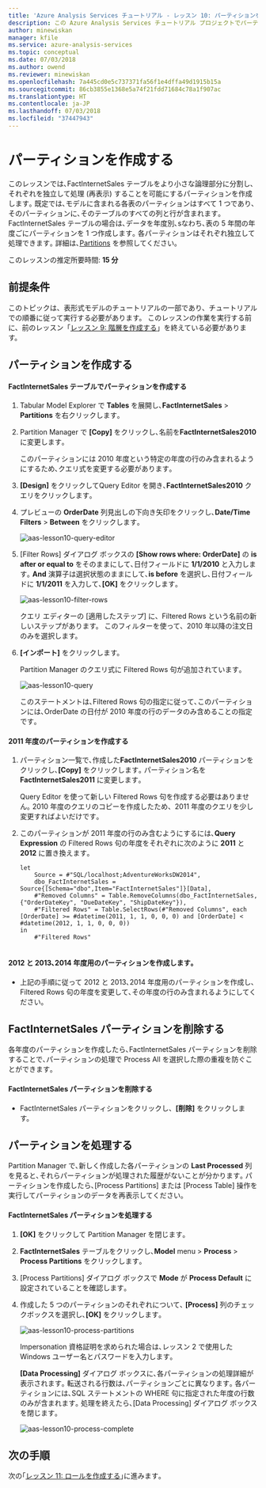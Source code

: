 ```yaml
---
title: 'Azure Analysis Services チュートリアル - レッスン 10: パーティションを作成する | Microsoft Docs'
description: この Azure Analysis Services チュートリアル プロジェクトでパーティションを作成する方法を説明します。
author: minewiskan
manager: kfile
ms.service: azure-analysis-services
ms.topic: conceptual
ms.date: 07/03/2018
ms.author: owend
ms.reviewer: minewiskan
ms.openlocfilehash: 7a445cd0e5c737371fa56f1e4dffa49d1915b15a
ms.sourcegitcommit: 86cb3855e1368e5a74f21fdd71684c78a1f907ac
ms.translationtype: HT
ms.contentlocale: ja-JP
ms.lasthandoff: 07/03/2018
ms.locfileid: "37447943"
---
```

# <a name="create-partitions"></a>パーティションを作成する

このレッスンでは､FactInternetSales テーブルをより小さな論理部分に分割し､それぞれを独立して処理 (再表示) することを可能にするパーティションを作成します｡ 既定では､モデルに含まれる各表のパーティションはすべて 1 つであり､そのパーティションに､そのテーブルのすべての列と行が含まれます｡ FactInternetSales テーブルの場合は､データを年度別､sなわち､表の 5 年間の年度ごにパーティションを 1 つ作成します｡ 各パーティションはそれぞれ独立して処理できます｡ 詳細は､[Partitions](https://docs.microsoft.com/sql/analysis-services/tabular-models/partitions-ssas-tabular) を参照してください｡ 
  
このレッスンの推定所要時間: **15 分**  
  
## <a name="prerequisites"></a>前提条件  
このトピックは、表形式モデルのチュートリアルの一部であり、チュートリアルでの順番に従って実行する必要があります。 このレッスンの作業を実行する前に、前のレッスン「[レッスン 9: 階層を作成する](../tutorials/aas-lesson-9-create-hierarchies.md)」を終えている必要があります。  
  
## <a name="create-partitions"></a>パーティションを作成する  
  
#### <a name="to-create-partitions-in-the-factinternetsales-table"></a>FactInternetSales テーブルでパーティションを作成する  
  
1.  Tabular Model Explorer で **Tables** を展開し､**FactInternetSales** > **Partitions** を右クリックします｡  
  
2.  Partition Manager で **[Copy]** をクリックし､名前を**FactInternetSales2010** に変更します｡
  
    このパーティションには 2010 年度という特定の年度の行のみ含まれるようにするため､クエリ式を変更する必要があります｡
  
4.  **[Design]** をクリックしてQuery Editor を開き､**FactInternetSales2010** クエリをクリックします｡

5.  プレビューの **OrderDate** 列見出しの下向き矢印をクリックし､**Date/Time Filters** > **Between** をクリックします｡

    ![aas-lesson10-query-editor](../tutorials/media/aas-lesson10-query-editor.png)

6.  [Filter Rows] ダイアログ ボックスの **[Show rows where: OrderDate]** の **is after or equal to** をそのままにして､日付フィールドに **1/1/2010** と入力します｡ **And** 演算子は選択状態のままにして､**is before** を選択し､日付フィールドに **1/1/2011** を入力して､**[OK]** をクリックします｡

    ![aas-lesson10-filter-rows](../tutorials/media/aas-lesson10-filter-rows.png)
    
    クエリ エディターの [適用したステップ] に、Filtered Rows という名前の新しいステップがあります。 このフィルターを使って、2010 年以降の注文日のみを選択します。

8.  **[インポート]** をクリックします。

    Partition Manager のクエリ式に Filtered Rows 句が追加されています｡

    ![aas-lesson10-query](../tutorials/media/aas-lesson10-query.png)
  
    このステートメントは､Filtered Rows 句の指定に従って､このパーティションには､OrderDate の日付が 2010 年度の行のデータのみ含めることの指定です｡  
  
  
#### <a name="to-create-a-partition-for-the-2011-year"></a>2011 年度のパーティションを作成する  
  
1.  パーティション一覧で､作成した**FactInternetSales2010** パーティションをクリックし､**[Copy]** をクリックします｡  パーティション名を **FactInternetSales2011** に変更します｡ 

    Query Editor を使って新しい Filtered Rows 句を作成する必要はありません｡ 2010 年度のクエリのコピーを作成したため、2011 年度のクエリを少し変更すればよいだけです｡
  
2.  このパーティションが 2011 年度の行のみ含むようにするには､**Query Expression** の Filtered Rows 句の年度をそれぞれに次のように **2011** と **2012** に置き換えます｡  
  
    ```  
    let
        Source = #"SQL/localhost;AdventureWorksDW2014",
        dbo_FactInternetSales = Source{[Schema="dbo",Item="FactInternetSales"]}[Data],
        #"Removed Columns" = Table.RemoveColumns(dbo_FactInternetSales,{"OrderDateKey", "DueDateKey", "ShipDateKey"}),
        #"Filtered Rows" = Table.SelectRows(#"Removed Columns", each [OrderDate] >= #datetime(2011, 1, 1, 0, 0, 0) and [OrderDate] < #datetime(2012, 1, 1, 0, 0, 0))
    in
        #"Filtered Rows"
   
    ```  
  
#### <a name="to-create-partitions-for-2012-2013-and-2014"></a>2012 と 2013､2014 年度用のパーティションを作成します｡  
  
- 上記の手順に従って 2012 と 2013､2014 年度用のパーティションを作成し､Filtered Rows 句の年度を変更して､その年度の行のみ含まれるようにしてください｡ 
  

## <a name="delete-the-factinternetsales-partition"></a>FactInternetSales パーティションを削除する
各年度のパーティションを作成したら､FactInternetSales パーティションを削除することで､パーティションの処理で Process All を選択した際の重複を防ぐことができます｡

#### <a name="to-delete-the-factinternetsales-partition"></a>FactInternetSales パーティションを削除する
-  FactInternetSales パーティションをクリックし、**[削除]** をクリックします。



## <a name="process-partitions"></a>パーティションを処理する  
Partition Manager で､新しく作成した各パーティションの **Last Processed** 列を見ると､それらパーティションが処理された履歴がないことが分かります｡ パーティションを作成したら､[Process Partitions] または [Process Table] 操作を実行してパーティションのデータを再表示してください｡  
  
#### <a name="to-process-the-factinternetsales-partitions"></a>FactInternetSales パーティションを処理する  
  
1.  **[OK]** をクリックして Partition Manager を閉じます｡  
  
2.  **FactInternetSales** テーブルをクリックし､**Model** menu > **Process** > **Process Partitions** をクリックします｡  
  
3.  [Process Partitions] ダイアログ ボックスで **Mode** が **Process Default** に設定されていることを確認します｡  
  
4.  作成した 5 つのパーティションのそれぞれについて､ **[Process]** 列のチェックボックスを選択し､**[OK]** をクリックします｡  

    ![aas-lesson10-process-partitions](../tutorials/media/aas-lesson10-process-partitions.png)
  
    Impersonation 資格証明を求められた場合は､レッスン 2 で使用した Windows ユーザー名とパスワードを入力します｡  
  
    **[Data Processing]** ダイアログ ボックスに､各パーティションの処理詳細が表示されます｡ 転送される行数は､パーティションごとに異なります｡ 各パーティションには､SQL ステートメントの WHERE 句に指定された年度の行数のみが含まれます｡ 処理を終えたら､[Data Processing] ダイアログ ボックスを閉じます｡  
  
    ![aas-lesson10-process-complete](../tutorials/media/aas-lesson10-process-complete.png)
  
 ## <a name="whats-next"></a>次の手順
次の｢[レッスン 11: ロールを作成する](../tutorials/aas-lesson-11-create-roles.md)｣に進みます｡ 
